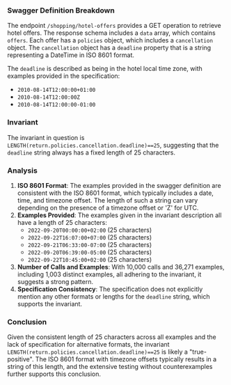 ### Swagger Definition Breakdown
The endpoint `/shopping/hotel-offers` provides a GET operation to retrieve hotel offers. The response schema includes a `data` array, which contains `offers`. Each offer has a `policies` object, which includes a `cancellation` object. The `cancellation` object has a `deadline` property that is a string representing a DateTime in ISO 8601 format.

The `deadline` is described as being in the hotel local time zone, with examples provided in the specification:
- `2010-08-14T12:00:00+01:00`
- `2010-08-14T12:00:00Z`
- `2010-08-14T12:00:00-01:00`

### Invariant
The invariant in question is `LENGTH(return.policies.cancellation.deadline)==25`, suggesting that the `deadline` string always has a fixed length of 25 characters.

### Analysis
1. **ISO 8601 Format**: The examples provided in the swagger definition are consistent with the ISO 8601 format, which typically includes a date, time, and timezone offset. The length of such a string can vary depending on the presence of a timezone offset or 'Z' for UTC.
2. **Examples Provided**: The examples given in the invariant description all have a length of 25 characters:
   - `2022-09-20T00:00:00+02:00` (25 characters)
   - `2022-09-22T16:07:00+07:00` (25 characters)
   - `2022-09-21T06:33:00-07:00` (25 characters)
   - `2022-09-20T06:39:00-05:00` (25 characters)
   - `2022-09-22T10:45:00+02:00` (25 characters)
3. **Number of Calls and Examples**: With 10,000 calls and 36,271 examples, including 1,003 distinct examples, all adhering to the invariant, it suggests a strong pattern.
4. **Specification Consistency**: The specification does not explicitly mention any other formats or lengths for the `deadline` string, which supports the invariant.

### Conclusion
Given the consistent length of 25 characters across all examples and the lack of specification for alternative formats, the invariant `LENGTH(return.policies.cancellation.deadline)==25` is likely a "true-positive". The ISO 8601 format with timezone offsets typically results in a string of this length, and the extensive testing without counterexamples further supports this conclusion.
